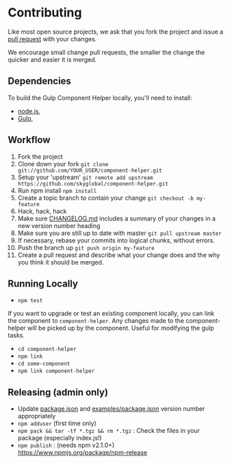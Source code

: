 # Contributing

Like most open source projects, we ask that you fork the project and issue a [pull request](#pull-requests) with your changes.

We encourage small change pull requests, the smaller the change the quicker and easier it is merged.

## Dependencies

To build the Gulp Component Helper locally, you'll need to install:
 * [node.js](http://nodejs.org),
 * [Gulp](http://gulpjs.com),

## Workflow

1. Fork the project
2. Clone down your fork
`git clone git://github.com/YOUR_USER/component-helper.git`
3. Setup your 'upstream'
`git remote add upstream https://github.com/skyglobal/component-helper.git`
4. Run npm install `npm install`
5. Create a topic branch to contain your change
`git checkout -b my-feature`
6. Hack, hack, hack
7. Make sure [CHANGELOG.md](./CHANGELOG.md) includes a summary of your changes in a new version number heading
8. Make sure you are still up to date with master
`git pull upstream master`
9. If necessary, rebase your commits into logical chunks, without errors.
10. Push the branch up
`git push origin my-feature`
11. Create a pull request and describe what your change does and the why you think it should be merged.

## Running Locally

 * `npm test`

If you want to upgrade or test an existing component locally, you can link the component to `component-helper`.
Any changes made to the component-helper will be picked up by the component. Useful for modifying the gulp tasks.

 * `cd component-helper`
 * `npm link`
 * `cd some-component`
 * `npm link component-helper`

## Releasing (admin only)

 * Update [package.json](package.json) and [examples/package.json](examples/package.json) version number appropriately
 * `npm adduser` (first time only)
 * `npm pack && tar -tf *.tgz && rm *.tgz` : Check the files in your package (especially index.js!)
 * `npm publish` : (needs npm v2.1.0+) https://www.npmjs.org/package/npm-release
